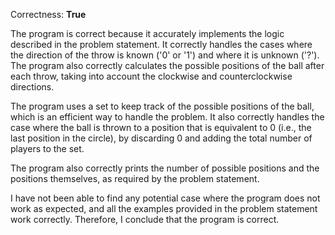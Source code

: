Correctness: **True**

The program is correct because it accurately implements the logic described in the problem statement. It correctly handles the cases where the direction of the throw is known ('0' or '1') and where it is unknown ('?'). The program also correctly calculates the possible positions of the ball after each throw, taking into account the clockwise and counterclockwise directions.

The program uses a set to keep track of the possible positions of the ball, which is an efficient way to handle the problem. It also correctly handles the case where the ball is thrown to a position that is equivalent to 0 (i.e., the last position in the circle), by discarding 0 and adding the total number of players to the set.

The program also correctly prints the number of possible positions and the positions themselves, as required by the problem statement.

I have not been able to find any potential case where the program does not work as expected, and all the examples provided in the problem statement work correctly. Therefore, I conclude that the program is correct.